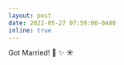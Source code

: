 ```yaml
---
layout: post
date: 2022-05-27 07:59:00-0400
inline: true
---
```


Got Married! :ring: :sparkles: :sunny:
